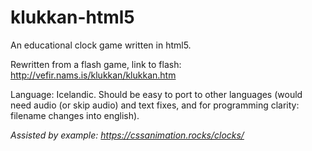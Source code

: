 # klukkan-html5

An educational clock game written in html5.

Rewritten from a flash game, link to flash: http://vefir.nams.is/klukkan/klukkan.htm

Language: Icelandic. Should be easy to port to other languages (would need audio (or skip audio) and text fixes, and for programming clarity: filename changes into english).

*Assisted by example: https://cssanimation.rocks/clocks/*

